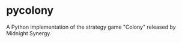 pycolony
========

A Python implementation of the strategy game "Colony" released by Midnight Synergy.
